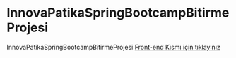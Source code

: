 # InnovaPatikaSpringBootcampBitirmeProjesi
InnovaPatikaSpringBootcampBitirmeProjesi
[Front-end Kısmı için tıklayınız](https://github.com/ozanaydogan/frontendInnovaPatikaSpringBootcampBitirmeProjesi/tree/main/react-frontend)
